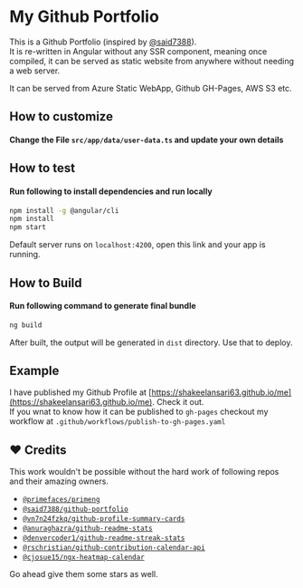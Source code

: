 # My Github Portfolio

This is a Github Portfolio (inspired by [@said7388](https://github.com/said7388/github-portfolio)).  
It is re-written in Angular without any SSR component, meaning once compiled, it can be served as static website from anywhere without needing a web server.

It can be served from Azure Static WebApp, Github GH-Pages, AWS S3 etc.

## How to customize

#### Change the File `src/app/data/user-data.ts` and update your own details

## How to test

#### Run following to install dependencies and run locally

```bash
npm install -g @angular/cli
npm install
npm start
```

Default server runs on `localhost:4200`, open this link and your app is running.

## How to Build

#### Run following command to generate final bundle

```bash
ng build
```

After built, the output will be generated in `dist` directory. Use that to deploy.

## Example

I have published my Github Profile at [https://shakeelansari63.github.io/me](https://shakeelansari63.github.io/me). Check it out.  
If you wnat to know how it can be published to `gh-pages` checkout my workflow at `.github/workflows/publish-to-gh-pages.yaml`

## ❤️ Credits

This work wouldn't be possible without the hard work of following repos and their amazing owners.

- [`@primefaces/primeng`](https://github.com/primefaces/primeng)
- [`@said7388/github-portfolio`](https://github.com/said7388/github-portfolio)
- [`@vn7n24fzkq/github-profile-summary-cards`](https://github.com/vn7n24fzkq/github-profile-summary-cards)
- [`@anuraghazra/github-readme-stats`](https://github.com/anuraghazra/github-readme-stats)
- [`@denvercoder1/github-readme-streak-stats`](https://github.com/denvercoder1/github-readme-streak-stats)
- [`@rschristian/github-contribution-calendar-api`](https://github.com/rschristian/github-contribution-calendar-api)
- [`@cjosue15/ngx-heatmap-calendar`](https://github.com/cjosue15/ngx-heatmap-calendar)

Go ahead give them some stars as well.
